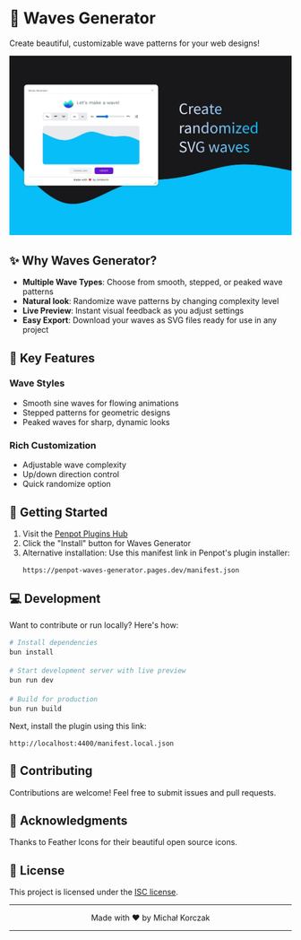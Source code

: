 # 🌊 Waves Generator

Create beautiful, customizable wave patterns for your web designs!

![Plugin Preview](screenshot.png)

## ✨ Why Waves Generator?

- **Multiple Wave Types**: Choose from smooth, stepped, or peaked wave patterns
- **Natural look**: Randomize wave patterns by changing complexity level
- **Live Preview**: Instant visual feedback as you adjust settings
- **Easy Export**: Download your waves as SVG files ready for use in any project

## 🎯 Key Features

### Wave Styles
- Smooth sine waves for flowing animations
- Stepped patterns for geometric designs
- Peaked waves for sharp, dynamic looks

### Rich Customization
- Adjustable wave complexity
- Up/down direction control
- Quick randomize option

## 🚀 Getting Started

1. Visit the [Penpot Plugins Hub](https://penpot.app/penpothub/plugins/waves-generator)
2. Click the "Install" button for Waves Generator
3. Alternative installation: Use this manifest link in Penpot's plugin installer:
   ```
   https://penpot-waves-generator.pages.dev/manifest.json
   ```

## 💻 Development

Want to contribute or run locally? Here's how:

```bash
# Install dependencies
bun install

# Start development server with live preview
bun run dev

# Build for production
bun run build
```

Next, install the plugin using this link:
```
http://localhost:4400/manifest.local.json
```

## 🤝 Contributing

Contributions are welcome! Feel free to submit issues and pull requests.

## 🙏 Acknowledgments
Thanks to Feather Icons for their beautiful open source icons.

## 📄 License

This project is licensed under the [ISC license](./LICENSE).

---

<p align="center">Made with ❤️ by Michał Korczak</p>

---
